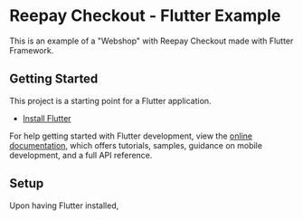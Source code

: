 # Reepay Checkout - Flutter Example

This is an example of a "Webshop" with Reepay Checkout made with Flutter Framework.

## Getting Started

This project is a starting point for a Flutter application.

- [Install Flutter](https://docs.flutter.dev/get-started/install)

For help getting started with Flutter development, view the
[online documentation](https://docs.flutter.dev/), which offers tutorials,
samples, guidance on mobile development, and a full API reference.

## Setup 

Upon having Flutter installed,
